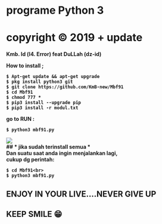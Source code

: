 # programe Python 3
# copyright © 2019 + update
<b>Kmb. Id (l4. Error) feat DuLLah (dz-id) 

How to install ;
```
$ Apt-get update && apt-get upgrade
$ pkg install python3 git
$ git clone https://github.com/KmB-new/Mbf91
$ cd Mbf91
$ chmod 777 *
$ pip3 install --upgrade pip
$ pip3 install -r modul.txt
```
<b>go to RUN : </b><br>
```
$ python3 mbf91.py
```
<img src = https://github.com/KmB-new/Mbf91/blob/master/demo/IMG_20191213_194215.jpg>
<br>
## * jika sudah terinstall semua *
<br><b>Dan suatu saat anda ingin menjalankan lagi, <br>
cukup dg perintah: </b></br>

```
$ cd Mbf91<br>
$ python3 mbf91.py
```
## ENJOY IN YOUR LIVE....NEVER GIVE UP
## KEEP SMILE 😁
